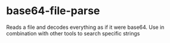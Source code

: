 # base64-file-parse
Reads a file and decodes everything as if it were base64. Use in combination with other tools to search specific strings

